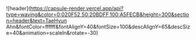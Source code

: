 ![header](https://capsule-render.vercel.app/api?type=waving&color=0:020F52,50:20BDFF,100:A5FECB&height=300&section=header&text=TaeHyun Ahn&fontColor=ffffff&fontAlignY=40&fontSize=100&descAlignY=65&descSize=40&animation=scaleIn&rotate=-30)
